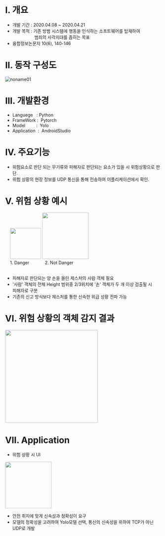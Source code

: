 # Ⅰ. **개요**
*   개발 기간 : 2020.04.08 ~ 2020.04.21
*   개발 목적 : 기존 방범 시스템에 행동을 인식하는 소프트웨어를 탑재하여 <br>
                   &nbsp;&nbsp;&nbsp;&nbsp;&nbsp;&nbsp;&nbsp;&nbsp;&nbsp;&nbsp;&nbsp;&nbsp;&nbsp;&nbsp;&nbsp;&nbsp;&nbsp;&nbsp;범죄의 사각지대를 좁히는 목표
*   융합정보논문지 10(6), 140-146
  
# Ⅱ. **동작 구성도**
![noname01](https://user-images.githubusercontent.com/73852272/98032860-f9fc9480-1e57-11eb-9db9-c09d4f574555.png)
# Ⅲ. **개발환경**
*    Languege &nbsp;&nbsp;: Python
*    FrameWork :&nbsp; Pytorch
*    Model&nbsp;&nbsp;&nbsp;&nbsp;&nbsp;&nbsp;&nbsp;&nbsp;&nbsp;:&nbsp; Yolo
*    Application &nbsp;:&nbsp; AndroidStudio
# Ⅳ. **주요기능**
*    위험요소로 판단 되는 무기류와 피해자로 판단되는 요소가 있을 시 위험상황으로 판단.
*    위험 상황의 현장 정보를 UDP 통신을 통해 전송하여 어플리케이션에서 확인.

# Ⅴ. 위험 상황 예시
&nbsp;&nbsp;&nbsp;
<img src="https://user-images.githubusercontent.com/73852272/98035812-6b3e4680-1e5c-11eb-8fde-15cfb3a62e11.jpg" width="100" hieght="100">
<img src="https://user-images.githubusercontent.com/48273803/98036748-e5bb9600-1e5d-11eb-8125-4f513905ea8c.png" width="150" hieght="150">
   <br>&nbsp;&nbsp;&nbsp;&nbsp;1.&nbsp;Danger &nbsp;&nbsp;&nbsp;&nbsp;&nbsp;&nbsp;&nbsp;&nbsp;&nbsp;&nbsp;&nbsp;&nbsp;2.&nbsp;Not Danger <br><br>

*    피해자로 판단되는 양 손을 올린 제스처의 사람 객체 필요
*    '사람' 객체의 전체 Height 범위중 2/3위치에 '손' 객체가 두 개 이상 검출될 시<br>피해자로 구분
*    기존의 신고 방식보다 제스처를 통한 신속한 위급 상황 전파 가능

# Ⅵ. 위험 상황의 객체 감지 결과
<img src="https://user-images.githubusercontent.com/73852272/98398344-2d336380-20a4-11eb-9da9-99ee1a9309b0.png" width="300" hieght="300">

# Ⅶ. Application
*    위험 상황 시 UI<br>
<img src="https://user-images.githubusercontent.com/48273803/98037969-bb6ad800-1e5f-11eb-8a25-6f87d2955fb9.png" width="150" hieght="150">

*    안전 취지에 맞게 신속성과 정확성이 요구
*    모델의 정확성을 고려하여 Yolo모델 선택, 
     통신의 신속성을 위하여 TCP가 아닌 UDP로 개발
